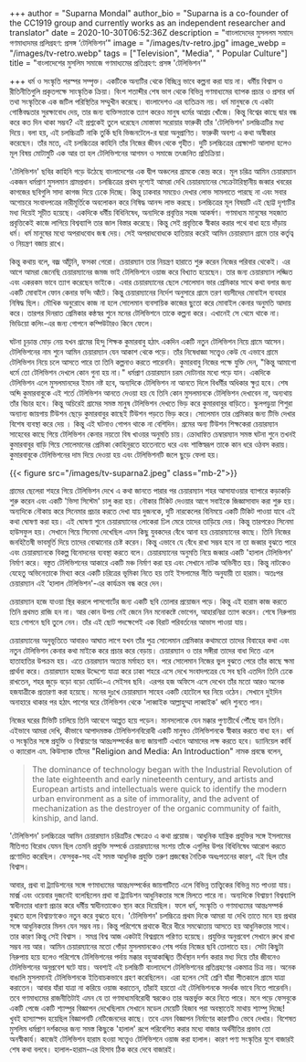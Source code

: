 +++
author = "Suparna Mondal"
author_bio = "Suparna is a co-founder of the CC1919 group and currently works as an independent researcher and translator"
date = 2020-10-30T06:52:36Z
description = "বাাংলাদেদের মুসললম সমাদে গণমাধ্যদমর প্রলিগ্রহণ: প্রসঙ্গ ‘টেলিভিশন’"
image = "/images/tv-retro.jpg"
image_webp = "/images/tv-retro.webp"
tags = ["Television", "Media", " Popular Culture"]
title = "বাংলাদেশের মুসলিম সমাজে গণমাধ্যমের প্রতিগ্ৰহণ: প্রসঙ্গ 'টেলিভিশন'"

+++
ধর্ম ও সংস্কৃতি পরস্পর সম্পৃক্ত। একটিকে অন্যটির থেকে বিচ্ছিন্ন ভাবে কল্পনা করা যায় না। ধর্মীয় বিশ্বাস ও রীতিনীতিগুলি প্রকৃতপক্ষে সাংস্কৃতিক ক্রিয়া। বিংশ শতাব্দীর শেষ ভাগ থেকে বিভিন্ন গণমাধ্যমের ব্যাপক প্রচার ও প্রসার ধর্ম তথা সংস্কৃতিকে এক জটিল পরিস্থিতির সম্মুখীন করেছে। বাংলাদেশও এর ব্যতিক্রম নয়। ধর্ম মানুষকে যে একটা গােষ্ঠিবদ্ধতার সুরক্ষাবােধ দেয়, তার জন্য ব্যক্তিসত্তাকে ত্যাগ করেও মানুষ ধর্মের আশ্রয় খোঁজে। কিন্তু বিশ্বের কাছে দ্বার বন্ধ করে কত দিন থাকা সম্ভব? এই প্রশ্নকেই তুলে ধরেছেন মােস্তাফা সরােয়ার ফারুকী তাঁর 'টেলিভিশন' চলচ্চিত্রটির মধ্য দিয়ে। বলা হয়, এই চলচ্চিত্রটি নাকি তুর্কি ছবি ভিজনটেলে-র দ্বারা অনুপ্রাণিত। ফারুকী অবশ্য এ কথা অস্বীকার করেছেন। তাঁর মতে, এই চলচ্চিত্রের কাহিনি তাঁর নিজের জীবন থেকে গৃহীত। দুটি চলচ্চিত্রের প্রেক্ষাপট আলাদা হলেও মূল বিষয় মােটামুটি এক আর তা হল টেলিভিশনের আগমন ও সমাজে তৎজনিত প্রতিক্রিয়া।

'টেলিভিশন' ছবির কাহিনি গড়ে উঠেছে বাংলাদেশের এক দ্বীপ অঞ্চলের গ্রামকে কেন্দ্র করে। মূল চরিত্র আমিন চেয়ারম্যান একজন ধর্মপ্রাণ মুসলমান গ্রামপ্রধান। চলচ্চিত্রের প্রথম দৃশ্যেই আমরা দেখি চেয়ারম্যানের সেক্রেটারিস্থানীয় জব্বার খবরের কাগজের ছবিগুলি সাদা কাগজ দিয়ে ঢেকে দিচ্ছে। কিন্তু ঢাকবার সময়েও দেখার লােভ সামলাতে পারছে না এবং সবার অগােচরে সংবাদপত্রের নারীমূর্তিকে অবলােকন করে নিষিদ্ধ আনন্দ লাভ করছে। চলচ্চিত্রের মূল বিষয়টি এই ছােট্ট দৃশ্যটির মধ্য দিয়েই সূচীত হয়েছে। একদিকে ধর্মীয় বিধিনিষেধ, অন্যদিকে প্রবৃত্তির সহজ আকর্ষণ। গণমাধ্যম মানুষের সহজাত প্রবৃত্তিকেই কাজে লাগিয়ে বিশ্বব্যাপি তার জাল বিস্তার করেছে। কিন্তু সেই প্রবৃত্তিকে স্বীকার করার পথে বাধা হয়ে দাঁড়ায় ধর্ম। ধর্ম মানুষের মধ্যে অপরাধবােধ জন্ম দেয়। সেই অপরাধবােধকে হাতিয়ার করেই আমিন চেয়ারম্যান গ্রামে তার কর্তৃত্ব ও নিয়ন্ত্রণ বজায় রাখে।

কিন্তু কথায় বলে, বজ্র আঁটুনি, ফসকা গেরো। চেয়ারম্যান তার নিয়ন্ত্রণ হারাতে শুরু করেন নিজের পরিবার থেকেই। এর আগে আমরা জেনেছি চেয়ারম্যানের জমজ ভাই টেলিভিশনে ওয়াজ করে বিখ্যাত হয়েছেন। তার জন্য চেয়ারম্যান লজ্জিত এবং একরকম ভাবে ত্যাগ করেছেন ভাইকে। এবার চেয়ারম্যানের ছেলে সােলেমান ভার প্রেমিকার সাথে কথা বলার জন্য একটি মােবাইল ফোন কেনার ফন্দি আঁটে। কিন্তু চেয়ারম্যানের নির্দেশ অনুসারে গ্রামে তরণ বয়সীদের মােবাইল ব্যবহার নিষিদ্ধ ছিল। মৌখিক অনুরােধে কাজ না হলে সােলেমান ব্যবসায়িক কাজের ছুতো করে মােবাইল কেনার অনুমতি আদায় করে। তারপর দিনরাত প্রেমিকার কন্ঠস্বর শুনে মনের টেলিভিশনে তাকে কল্পনা করে। এখানেই সে থেমে থাকে না। ভিডিয়াে কলিং-এর জন্য গোপনে কম্পিউটারও কিনে ফেলে।

ঘটনা চূড়ান্ত মোড় নেয় যখন গ্রামের হিন্দু শিক্ষক কুমারবাবু হঠাৎ একদিন একটি নতুন টেলিভিশন নিয়ে গ্ৰামে আসেন। টেলিভিশনের নাম শুনে আমিন চেয়ারম্যান যেন আকাশ থেকে পড়ে। তাঁর নিষেধাজ্ঞা সত্ত্বেও কেউ যে এভাবে গ্ৰামে টেলিভিশন নিয়ে চলে আসতে পারে তা তিনি কল্পনাও করতে পারেননি। কুমারবাবু নিজের পক্ষে যুক্তি দেন, "কিন্তু আমাগো ধর্মে তো টেলিভিশন দেখলে কোন গুনা হয় না।" ধর্মপ্রাণ চেয়ারম্যান চরম দোটানার মধ্যে পড়ে যান। একদিকে টেলিভিশন এলে মুসলমানদের ইমান নষ্ট হবে, অন্যদিকে টেলিভিশন না আনতে দিলে বিধর্মীর অধিকার ক্ষুণ্ণ হবে। শেষ অব্দি কুমারবাবুকে এই শর্তে টেলিভিশন আনতে দেওয়া হয় যে তিনি কোন মুসলমানকে টেলিভিশন দেখাবেন না, অন্যথায় তাঁর বিচার হবে। কিন্তু অচিরেই গ্রামের সমস্ত মানুষ টেলিভিশন দেখতে ভিড় করে কুমারবাবুর বাড়িতে। স্কুলপড়ুয়া শিশুরা অন্যান্য জায়গায় টিউশন ছেড়ে কুমারবাবুর কাছেই টিউশন পড়তে ভিড় করে। সােলেমান তার প্রেমিকার জন্য টিভি দেখার বিশেষ ব্যবস্থা করে দেয় । কিন্তু এই ঘটনাও গােপন থাকে না বেশিদিন। গ্রমের অন্য টিউশন শিক্ষকেরা চেয়ারম্যান সাহেবের কাছে গিয়ে টেলিভিশন কেনার নয়তো বিষ খাওয়র অনুমতি চায়। ক্রোধান্বিত চেম্বারম্যান সমস্ত ঘটনা শুনে তখনই কুমারবাবুর বাড়ি গিয়ে সােলেমানের প্রেমিকা কোহিনুরতে হাতেনাতে ধরে এবং শাস্তিস্বরূপ তাকে কান ধরে ওঠবস করায়। কুমারবাবুকে টেলিভিশনের দাম দিয়ে দেওয়া হয় এবং টেলিভিশনটি জলে ছুড়ে ফেলা হয়।

{{< figure src="/images/tv-suparna2.jpeg" class="mb-2">}}

গ্রামের ছেলেরা শহরে গিয়ে টেলিভিশন দেখে এ কথা জানতে পারার পর চেয়ারম্যান শহর আসাযাওয়ার ব্যাপারে কড়াকড়ি শুরু করেন এবং একটি 'ভিসা সিস্টেম' চালু করা হয়। নৌকার টিকিট দেওয়ার আগে সবাইকে জিজ্ঞাসাবাদ করা শুরু হয়। অন্যদিকে নৌকায় করে সিনেমার প্রচার করতে দেখা যায় দুজনকে, দুটি নারকেলের বিনিময়ে একটি টিকিট পাওয়া যাবে এই কথা ঘােষণা করা হয়। এই ঘােষণা শুনে চেয়ারম্যানের লােকেরা ঢিল মেরে তাদের তাড়িয়ে দেয়। কিন্তু তারপরেও সিনেমা হাউসফুল হয়। সেখানে গিয়ে সিনেমা দেখেছিল এমন কিছু যুবকদের বেঁধে আনা হয় চেয়ারম্যানের কাছে। তিনি নিজের জনহিতৈষী ভাবমূর্তি দিয়ে তাদের বােঝানোর চেষ্ট করেন। কিন্তু এভাবে যে বেঁধে রাখা সম্ভব হবে না তা জব্বার বুঝতে পারে এবং চেয়ারম্যানকে বিকল্প বিনোদনের ব্যবস্থা করতে বলে। চেয়ারম্যানের অনুমতি নিয়ে জব্বার একটি 'হালাল টেলিভিশন' নির্মাণ করে। বস্তুত টেলিভিশনের আকারে একটি মঞ্চ নির্মাণ করা হয় এবং সেখানে নাটক অভিনীত হয়। কিন্তু নাটকেও যেহেতু অভিনেতাকে মিথ্যা করে একটি চরিত্রের ভূমিকা নিতে হয় তাই ইসলামের নীতি অনুযায়ী তা হারাম। অতঃপর চেয়ারম্যান এই ‘হালাল টেলিভিশন'-এর কার্যক্রম বন্ধ করে দেন।

চেয়ারম্যান হজে যাওয়া স্থির করলে পাসগাের্টের জন্য একটি ছবি তোলার প্রয়োজন পড়ে। কিন্তু এই হারাম কাজ করতে তিনি প্রথমত রাজি হন না। আর কোন উপয় নেই জেনে নিন মনােকষ্টে ভোগেন, আহারনিদ্রা ত্যাগ করেন। শেষে নিরুপায় হয়ে গােপনে ছবি তুলে নেন। তাঁর এই ছোট পদক্ষেপেই এক বিরাট পরিবর্তনের আভাস পাওয়া যায়।

চেয়ারম্যানের অনুভূতিতে আবারও আঘাত লাগে যখন তাঁর পুত্র সােলেমান প্রেমিকার কথামতাে তাদের বিবাহের কথা এবং নতুন টেলিভিশন কেনার কথা মাইকে করে প্রচার করে বেড়ায়। চেয়ারম্যান ও তার সঙ্গীরা তাদের বাধা দিতে এলে হাতাহাতির উপক্রম হয়। এতে চেয়রম্যান অত্যন্ত মর্মাহত হন। পরে সোলেমান নিজের ভুল বুঝতে পেরে তাঁর কাছে ক্ষমা প্রার্থনা করে। চেয়ারম্যান হজের উদ্দেশ্যে যাত্রা করে ঢাকা শহরে এসে দেখে সংবাদপত্রের যে সব ছবি এতদিন তিনি ঢেকে রাখতেন, শহর জুড়ে বড়াে বড়াে হাের্ডিং-এ সেইসব ছবি। এরপর হজ অফিসে এসে দেখেন তাঁর মতো আরও অনেক হজযাত্রীকে প্রতারণা করা হয়েছে। মনের দুঃখে চেয়ারম্যান সাহেব একটি হোটেলে ঘর নিয়ে ওঠেন। সেখানে দুইদিন অনাহারে থাকার পর হঠাৎ পাশের ঘরে টেলিভিশন থেকে 'লাব্বাইক আল্লাহুম্মা লাব্বাইক' ধ্বনি শুনতে পান।

নিজের ঘরের টিভিটি চালিয়ে তিনি আবেগে আপ্লুত হয়ে পড়েন। মানসলোকে যেন মক্কার পুণ্যতীর্থে পৌঁছে যান তিনি। এইভাবে আমরা দেখি, কীভাবে আপাদমস্তক টেলিভিশনবিরোধী একটি মানুষও টেলিভিশনকে স্বীকার করতে বাধ্য হন। ধর্ম ও সংস্কৃতির সঙ্গে প্রযুক্তি ও বিশ্বায়ণের আন্তঃসম্পর্কের জন্য জায়গাটি এখানে আমাদের লক্ষ করতে হবে। ড্যানিয়েল কার্বি ও ক্যারোল এম. কিউস্যাক তাঁদের "Religion and Media: An Introduction" নামক প্রবন্ধে বলেন,

> The dominance of technology began with the Industrial Revolution of the late eighteenth and early nineteenth century, and artists and European artists and intellectuals were quick to identify the modern urban environment as a site of immorality, and the advent of mechanization as the destroyer of the organic community of faith, kinship, and land.

'টেলিভিশন' চলচ্চিত্রের আমিন চেয়ারম্যান চরিত্রটির ক্ষেত্রেও এ কথা প্রয়ােজ। আধুনিক যান্ত্রিক প্রযুক্তির সঙ্গে ইসলামের নীতিগত বিরোধ যেমন ছিল তেমনি প্রযুক্তি সম্পর্কে চেয়ারম্যানের সংশয় তাঁকে এগুলির উপর বিধিনিষেধ আরােপ করতে প্রণােদিত করেছিল। ফেসবুক-সহ এই সমস্ত আধুনিক প্রযুক্তি তরুণ প্রজন্মের নৈতিক অধঃপতনের কারণ, এই ছিল তাঁর বিশ্বাস।

আবার, প্ৰথা বা ট্র্যাডিশনের সঙ্গে গণমাধ্যমের আন্তঃসম্পর্কের জায়গাটিতে এলে বিভিন্ন তাত্ত্বিকের বিভিন্ন মত পাওয়া যায়। মার্ক্স এবং ওয়েবার দুজনেই বলেছিলেন প্রথা বা ট্র্যাডিশন আধুনিকতার সঙ্গে মিলতে পারে না। অন্যদিকে বিশ্বায়ণ বিশ্বব্যাপি স্বাধীনতার ধারণা প্রচার করে ধর্মীয় স্বাধীনতাকেও স্থান করে দিয়েছিল। ফলে ধর্ম, সংস্কৃতি ও গণমাধ্যমের আন্তঃসম্পর্ক বুঝতে হলে বিশ্বায়ণকেও নতুন করে বুঝতে হবে। 'টেলিভিশন' চলচ্চিত্রে প্রথম দিকে আমরা যা দেখি তাতে মনে হয় প্রথার সঙ্গে আধুনিকতার মিলন যেন সম্ভব নয়। কিন্তু পরিশেষে প্রথাকে ধীরে ধীরে সমঝােতায় আসতে হয় আধুনিকতার সাথে। তার কারণ কিন্তু সেই বিশ্বাস । সমগ্র বিশ্ব আজ একটাই বিশ্বগ্রামে পরিণত হয়েছে। প্রযুক্তির অনুপ্রবেশ সেখানে রুখে রাখা সম্ভব নয় আর। আমিন চেয়ারম্যানের মতো গোঁড়া মুসলমানকেও শেষ পর্যন্ত নিজের ছবি তোলাতে হয়। সেটা কিছুটা নিরুপায় হয়ে হলেও পরিশেষে টেলিভিশনের পর্দায় মক্কার বহুআকাঙ্খিত তীর্থস্থান দর্শন করার মধ্য দিয়ে তাঁর জীবনেও টেলিভিশনের অনুপ্রবেশ ঘটে যায়। অবশ্যই এই চলচ্চিটি বাংলাদেশে টেলিভিশনের প্রতিগ্ৰহণের একমাত্র চিত্র নয়। অনেক বাঙালি মুসলমানই টেলিভিশনকে ইতিবাচকভাবে গ্রহণ করেছিলেন। এরা হলেন সেই শ্রেণি যাঁরা শীতকালে গ্রামে যাত্রা করাতেন। আবার যাঁরা যাত্রা না করিয়ে ওয়াজ করাতেন, তাঁরাই হয়তো এই টেলিভিশনকে সদর্থক ভাবে নিতে পারেননি। তবে গণমাধ্যমের রাজনীতিটাই এমন যে তা গণমাধ্যমবিরোধী স্বরকেও তার অন্তর্ভুক্ত করে নিতে পারে। মনে পড়ে ফেসবুকে একটি পেজে একটি শ্যাম্পুর বিজ্ঞাপন দেখেছিলাম সেখানে মডেল মেয়েটি হিজাব পরা অবস্থাতেই মাথায় শ্যাম্পু দিচ্ছে! খুবই হাস্যাস্পদ হয়েছিল বিজ্ঞাপনটি নেটিজেনদের কাছে। তবে এমন বিজ্ঞাপন নির্মাণের কারণটিও ভেবে দেখার। বিশেষত মুসলিম ধর্মপ্রাণ দর্শকদের জন্য সমস্ত কিছুকে 'হালাল' রূপে পরিবেশিত করার মধ্যে বাজার অর্থনীতির প্রভাব তো অনস্বীকার্য। কাজেই টেলিভিশন হারাম হওয়া সত্ত্বেও টেলিভিশনে ওয়াজ করা হালাল। কারণ পণ্য সংস্কৃতির যুগে বাজারই শেষ কথা বলবে। হালাল-হারাম-এর হিসাব ঠিক করে দেবে বাজারই।